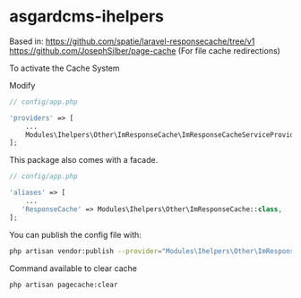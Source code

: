# asgardcms-ihelpers

Based in:
https://github.com/spatie/laravel-responsecache/tree/v1
https://github.com/JosephSilber/page-cache (For file cache redirections)

To activate the Cache System

Modify

```php
// config/app.php

'providers' => [
    ...
    Modules\Ihelpers\Other\ImResponseCache\ImResponseCacheServiceProvider::class,
];
```

This package also comes with a facade.

```php
// config/app.php

'aliases' => [
    ...
   'ResponseCache' => Modules\Ihelpers\Other\ImResponseCache::class,
];
```

You can publish the config file with:
```bash
php artisan vendor:publish --provider="Modules\Ihelpers\Other\ImResponseCache\ImResponseCacheServiceProvider"
```

Command available to clear cache

```bash
php artisan pagecache:clear
```